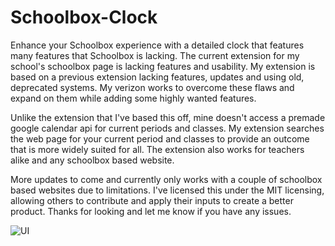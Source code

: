 # Schoolbox-Clock
Enhance your Schoolbox experience with a detailed clock that features many features that Schoolbox is lacking. The current extension for my school's schoolbox page is lacking features and usability. My extension is based on a previous extension lacking features, updates and using old, deprecated systems. My verizon works to overcome these flaws and expand on them while adding some highly wanted features. 

Unlike the extension that I've based this off, mine doesn't access a premade google calendar api for current periods and classes. My extension searches the web page for your current period and classes to provide an outcome that is more widely suited for all. The extension also works for teachers alike and any schoolbox based website. 

More updates to come and currently only works with a couple of schoolbox based websites due to limitations. I've licensed this under the MIT licensing, allowing others to contribute and apply their inputs to create a better product. Thanks for looking and let me know if you have any issues.


![UI](https://github.com/F311ix/Schoolbox-Clock/assets/97383177/67f6cd3d-fed0-4c85-84a1-c3951eead86c)
